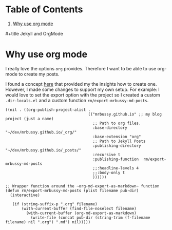 
# Table of Contents

1.  [Why use org mode](#org94df1aa)

\#+title Jekyll and OrgMode


<a id="org94df1aa"></a>

# Why use org mode

I really love the options `org` provides. Therefore I want to be able to use org-mode to create my posts.

I found a concept [here](https://thackl.github.io/blogging-with-emacs-org-mode-and-jekyll) that provided my the insights how to create one. However, I made some changes to support my own setup. For example: I would love to set the export option with the project so I created a custom `.dir-locals.el` and a custom function `rm/export-mrbussy-md-posts`.

```emacs-lisp
((nil . ((org-publish-project-alist . 
                                    (("mrbussy.github.io" ;; my blog project (just a name)
                                      ;; Path to org files.
                                      :base-directory "~/dev/mrbussy.github.io/_org/"
                                      :base-extension "org"
                                      ;; Path to Jekyll Posts
                                      :publishing-directory "~/dev/mrbussy.github.io/_posts/"
                                      :recursive t
                                      :publishing-function  rm/export-mrbussy-md-posts
                                      ;;:headline-levels 4
                                      ;;:body-only t
                                      ))))))

```

```emacs-lisp
;; Wrapper function around the ~org-md-export-as-markdown~ function
(defun rm/export-mrbussy-md-posts (plist filename pub-dir)
  (interactive)

   (if (string-suffix-p ".org" filename)
       (with-current-buffer (find-file-noselect filename)
         (with-current-buffer (org-md-export-as-markdown)
           (write-file (concat pub-dir (string-trim (f-filename filename) nil ".org") ".md") nil)))))


```

